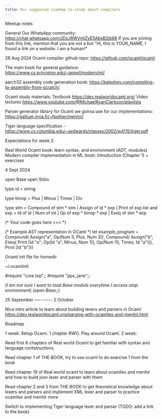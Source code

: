 ```yaml
---
title: Our suggested roadmap to study about compilers
---
```


Meetup notes

General
Our WhatsApp community: https://chat.whatsapp.com/JDzJRWVmlZyE5AbsB2jb88
If you are joining from this link, mention that you are not a bot "Hi, this is YOUR_NAME, I found a link on a website. I am a human!"


28 Aug 2024
Ocaml compiler github repo: https://github.com/ocaml/ocaml

The main book for general guidance: https://www.cs.princeton.edu/~appel/modern/ml/

aarch32 assembly code generation book: https://keleshev.com/compiling-to-assembly-from-scratch/

Ocaml study materials:
Textbook https://dev.realworldocaml.org/
Video lectures https://www.youtube.com/@MichaelRyanClarkson/playlists


Parser generator library for Ocaml we gonna use for our implementations: https://gallium.inria.fr/~fpottier/menhir/

Tiger language specification - https://www.cs.columbia.edu/~sedwards/classes/2002/w4115/tiger.pdf

Expectations for week 2:

Real World Ocaml book: learn syntax, and environment (ADT, modules)
Modern compiler implementation in ML book: Introduction (Chapter 1) + exercises




4 Sept 2024


open Base
open Stdio

type id = string

type binop = Plus | Minus | Times | Div

type stm = Compound of stm * stm
     	| Assign of id * exp
     	| Print of exp list
and exp = Id of id
     	| Num of int
     	| Op of exp * binop * exp
     	| Eseq of stm * exp

(* Your code goes here >>> *)

(* Example AST representation in OCaml *)
let example_program = Compound(
  Assign("a", Op(Num 5, Plus, Num 3)),
  Compound(
	Assign("b",
  	Eseq(
    	Print [Id "a"; Op(Id "a", Minus, Num 1)],
    	Op(Num 10, Times, Id "a"))),
	Print [Id "b"]))



Ocaml init file for homedir


~/.ocamlinit

#require "core.top";;
#require "ppx_jane";;


(*I am not sure I want to load Base module everytime I access utop environment*)
(*open Base;;*)


25 September
—-------
2 October

Nice intro article to learn about building lexers and parsers in Ocaml
https://dev.realworldocaml.org/parsing-with-ocamllex-and-menhir.html








Roadmap

1 week: Setup Ocaml. 1 chapter RWO. Play around Ocaml.
2 week: 


Read frist 6 chapters of Real world Ocaml to get familiar with syntax and language contstructions.

Read chapter 1 of THE BOOK, try to use ocaml to do exercise 1 from the book

Read chapter 19 of Real world ocaml to learn about ocamllex and menhir and how to build json lexer and parser with them

Read chapter 2 and 3 from THE BOOK to get theoretical knowledge about lexers and parsers and implement XML lexer and parser to practice ocamllex and menhir more

Switch to implementing Tiger language lexer and parser (TODO: add a link to the book)


